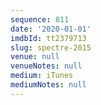 ```yaml
---
sequence: 811
date: '2020-01-01'
imdbId: tt2379713
slug: spectre-2015
venue: null
venueNotes: null
medium: iTunes
mediumNotes: null
---
```


